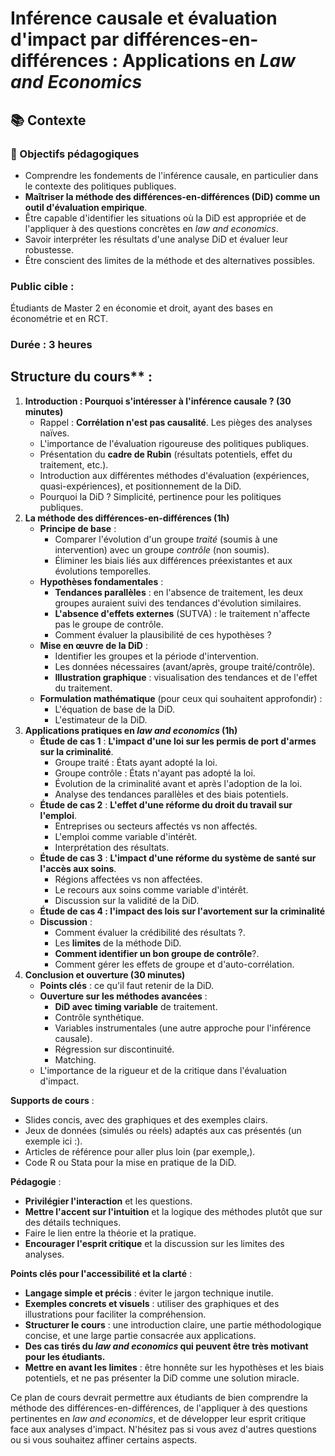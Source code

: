 # Inférence causale et évaluation d'impact par différences-en-différences : Applications en *Law and Economics*

## 📚 Contexte

### 🎯 Objectifs pédagogiques

*   Comprendre les fondements de l'inférence causale, en particulier dans le contexte des politiques publiques.
*   **Maîtriser la méthode des différences-en-différences (DiD) comme un outil d'évaluation empirique**.
*   Être capable d'identifier les situations où la DiD est appropriée et de l'appliquer à des questions concrètes en *law and economics*.
*   Savoir interpréter les résultats d'une analyse DiD et évaluer leur robustesse.
*   Être conscient des limites de la méthode et des alternatives possibles.

### **Public cible** : 

Étudiants de Master 2 en économie et droit, ayant des bases en économétrie et en RCT.

### **Durée** : 3 heures

## Structure du cours** :

1.  **Introduction : Pourquoi s'intéresser à l'inférence causale ? (30 minutes)**
    *   Rappel : **Corrélation n'est pas causalité**. Les pièges des analyses naïves.
    *   L'importance de l'évaluation rigoureuse des politiques publiques.
    *   Présentation du **cadre de Rubin** (résultats potentiels, effet du traitement, etc.).
    *   Introduction aux différentes méthodes d'évaluation (expériences, quasi-expériences), et positionnement de la DiD.
    *   Pourquoi la DiD ? Simplicité, pertinence pour les politiques publiques.
2.  **La méthode des différences-en-différences (1h)**
    *   **Principe de base** :
        *   Comparer l'évolution d'un groupe *traité* (soumis à une intervention) avec un groupe *contrôle* (non soumis).
        *   Éliminer les biais liés aux différences préexistantes et aux évolutions temporelles.
    *   **Hypothèses fondamentales** :
        *   **Tendances parallèles** : en l'absence de traitement, les deux groupes auraient suivi des tendances d'évolution similaires.
        *   **L'absence d'effets externes** (SUTVA) : le traitement n'affecte pas le groupe de contrôle.
        *   Comment évaluer la plausibilité de ces hypothèses ?
    *   **Mise en œuvre de la DiD** :
        *   Identifier les groupes et la période d'intervention.
        *   Les données nécessaires (avant/après, groupe traité/contrôle).
        *   **Illustration graphique** : visualisation des tendances et de l'effet du traitement.
    *   **Formulation mathématique** (pour ceux qui souhaitent approfondir) :
        *   L'équation de base de la DiD.
        *   L'estimateur de la DiD.
3.  **Applications pratiques en *law and economics* (1h)**
    *   **Étude de cas 1** : **L'impact d'une loi sur les permis de port d'armes sur la criminalité**.
        *   Groupe traité : États ayant adopté la loi.
        *   Groupe contrôle : États n'ayant pas adopté la loi.
        *   Évolution de la criminalité avant et après l'adoption de la loi.
        *   Analyse des tendances parallèles et des biais potentiels.
    *   **Étude de cas 2** : **L'effet d'une réforme du droit du travail sur l'emploi**.
        *   Entreprises ou secteurs affectés vs non affectés.
        *   L'emploi comme variable d'intérêt.
        *   Interprétation des résultats.
    *   **Étude de cas 3** : **L'impact d'une réforme du système de santé sur l'accès aux soins**.
        *   Régions affectées vs non affectées.
        *   Le recours aux soins comme variable d'intérêt.
        *   Discussion sur la validité de la DiD.
    *   **Étude de cas 4 : l'impact des lois sur l'avortement sur la criminalité**
    *  **Discussion** :
        *  Comment évaluer la crédibilité des résultats ?.
        *  Les **limites** de la méthode DiD.
        *   **Comment identifier un bon groupe de contrôle**?.
        *   Comment gérer les effets de groupe et d'auto-corrélation.
4.  **Conclusion et ouverture (30 minutes)**
    *   **Points clés** : ce qu'il faut retenir de la DiD.
    *   **Ouverture sur les méthodes avancées** :
        *   **DiD avec timing variable** de traitement.
        *   Contrôle synthétique.
        *   Variables instrumentales (une autre approche pour l'inférence causale).
        *   Régression sur discontinuité.
        *   Matching.
    *   L'importance de la rigueur et de la critique dans l'évaluation d'impact.

**Supports de cours** :

*   Slides concis, avec des graphiques et des exemples clairs.
*   Jeux de données (simulés ou réels) adaptés aux cas présentés (un exemple ici :).
*   Articles de référence pour aller plus loin (par exemple,).
*   Code R ou Stata pour la mise en pratique de la DiD.

**Pédagogie** :

*   **Privilégier l'interaction** et les questions.
*   **Mettre l'accent sur l'intuition** et la logique des méthodes plutôt que sur des détails techniques.
*   Faire le lien entre la théorie et la pratique.
*   **Encourager l'esprit critique** et la discussion sur les limites des analyses.

**Points clés pour l'accessibilité et la clarté** :

*   **Langage simple et précis** : éviter le jargon technique inutile.
*   **Exemples concrets et visuels** : utiliser des graphiques et des illustrations pour faciliter la compréhension.
*   **Structurer le cours** : une introduction claire, une partie méthodologique concise, et une large partie consacrée aux applications.
*  **Des cas tirés du *law and economics* qui peuvent être très motivant pour les étudiants.**
*   **Mettre en avant les limites** : être honnête sur les hypothèses et les biais potentiels, et ne pas présenter la DiD comme une solution miracle.

Ce plan de cours devrait permettre aux étudiants de bien comprendre la méthode des différences-en-différences, de l'appliquer à des questions pertinentes en *law and economics*, et de développer leur esprit critique face aux analyses d'impact. N'hésitez pas si vous avez d'autres questions ou si vous souhaitez affiner certains aspects.
